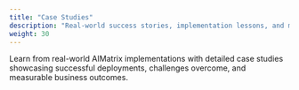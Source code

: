 ```yaml
---
title: "Case Studies"
description: "Real-world success stories, implementation lessons, and measurable outcomes from AIMatrix deployments."
weight: 30
---
```


Learn from real-world AIMatrix implementations with detailed case studies showcasing successful deployments, challenges overcome, and measurable business outcomes.
